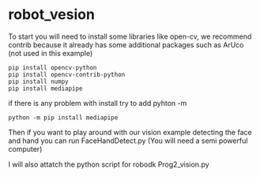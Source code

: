 # robot_vesion

To start you will need to install some libraries like open-cv, we recommend contrib because it already has some additional packages such as ArUco (not used in this example)
```
pip install opencv-python
pip install opencv-contrib-python
pip install numpy
pip install mediapipe
```

if there is any problem with install try to add pyhton -m 
```
python -m pip install mediapipe

```

Then if you want to play around with our vision example detecting the face and hand you can run FaceHandDetect.py
(You will need a semi powerful computer)

I will also attatch the python script for robodk Prog2_vision.py

